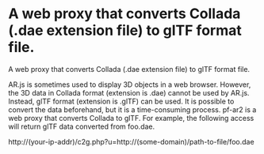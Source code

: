 # A web proxy that converts Collada (.dae extension file) to glTF format file.
A web proxy that converts Collada (.dae extension file) to glTF format file.

AR.js is sometimes used to display 3D objects in a web browser. However, the 3D data in Collada format (extension is .dae) cannot be used by AR.js. Instead, glTF format (extension is .glTF) can be used. It is possible to convert the data beforehand, but it is a time-consuming process. pf-ar2 is a web proxy that converts Collada to glTF. For example, the following access will return glTF data converted from foo.dae.

http://(your-ip-addr)/c2g.php?u=http://(some-domain)/path-to-file/foo.dae